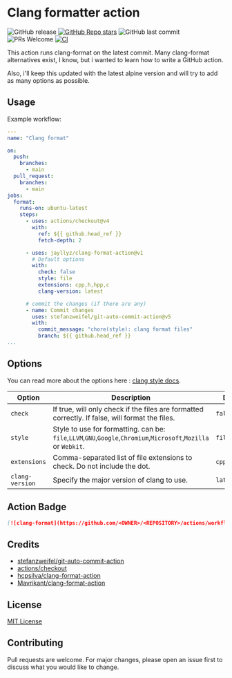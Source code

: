 # Clang formatter action

![GitHub release](https://img.shields.io/github/v/release/jayllyz/clang-format-action?sort=semver&logo=github)
[![GitHub Repo stars](https://img.shields.io/github/stars/jayllyz/clang-format-action?logo=github&style=flat)](https://github.com/jayllyz/clang-format-action)
![GitHub last commit](https://img.shields.io/github/last-commit/jayllyz/clang-format-action?logo=github)
![PRs Welcome](https://img.shields.io/badge/PRs-welcome-brightgreen.svg?style=flat-square&logo=github&style=flat)
[![CI](https://github.com/Jayllyz/clang-format-action/actions/workflows/ci.yml/badge.svg)](https://github.com/Jayllyz/clang-format-action/actions/workflows/ci.yml)

This action runs clang-format on the latest commit.
Many clang-format alternatives exist, I know, but i wanted to learn how to write a GitHub action.

Also, i'll keep this updated with the latest alpine version and will try to add as many options as possible.

## Usage

Example workflow:

```yml
---
name: "Clang format"

on:
  push:
    branches:
      - main
  pull_request:
    branches:
      - main
jobs:
  format:
    runs-on: ubuntu-latest
    steps:
      - uses: actions/checkout@v4
        with:
          ref: ${{ github.head_ref }}
          fetch-depth: 2

      - uses: jayllyz/clang-format-action@v1
        # Default options
        with:
          check: false
          style: file
          extensions: cpp,h,hpp,c
          clang-version: latest

      # commit the changes (if there are any)
      - name: Commit changes
        uses: stefanzweifel/git-auto-commit-action@v5
        with:
          commit_message: "chore(style): clang format files"
          branch: ${{ github.head_ref }}
...
```

## Options

You can read more about the options here : [clang style docs](https://clang.llvm.org/docs/ClangFormatStyleOptions.html).

| Option     | Description                                                                                     | Default |
| ---------- | ----------------------------------------------------------------------------------------------- | ------- |
| `check`    | If true, will only check if the files are formatted correctly. If false, will format the files. | `false` |
| `style`    | Style to use for formatting.  can be: `file`,`LLVM`,`GNU`,`Google`,`Chromium`,`Microsoft`,`Mozilla` or `Webkit`. | `file`  |
| `extensions` | Comma-separated list of file extensions to check. Do not include the dot. | `cpp,h,hpp,c` |
| `clang-version` | Specify the major version of clang to use. | `latest` |

## Action Badge

```md
[![clang-format](https://github.com/<OWNER>/<REPOSITORY>/actions/workflows/<WORKFLOW_FILE_NAME>/badge.svg)](https://github.com/Jayllyz/clang-format-action)
```

## Credits

- [stefanzweifel/git-auto-commit-action](https://github.com/stefanzweifel/git-auto-commit-action)
- [actions/checkout](https://github.com/actions/checkout)
- [hcpsilva/clang-format-action](https://github.com/hcpsilva/clang-format-action)
- [Mavrikant/clang-format-action](https://github.com/Mavrikant/clang-format-action)

## License

[MIT License](LICENSE)

## Contributing

Pull requests are welcome. For major changes, please open an issue first to discuss what you would like to change.
